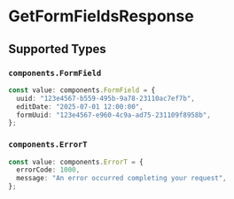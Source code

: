 # GetFormFieldsResponse


## Supported Types

### `components.FormField`

```typescript
const value: components.FormField = {
  uuid: "123e4567-b559-495b-9a78-23110ac7ef7b",
  editDate: "2025-07-01 12:00:00",
  formUuid: "123e4567-e960-4c9a-ad75-231109f8958b",
};
```

### `components.ErrorT`

```typescript
const value: components.ErrorT = {
  errorCode: 1000,
  message: "An error occurred completing your request",
};
```

